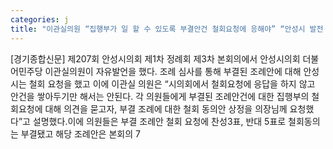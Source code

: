 ```yaml
---
categories: j
title: "이관실의원 “집행부가 일 할 수 있도록 부결안건 철회요청에 응해야” “안성시 발전 바로 지금 함께 힘을 합쳐야”"
---
```

[경기종합신문] 제207회 안성시의회 제1차 정례회 제3차 본회의에서 안성시의회 더불어민주당 이관실의원이 자유발언을 했다. 조례 심사를 통해 부결된 조례안에 대해 안성시는 철회 요청을 했고 이에 이관실 의원은 “시의회에서 철회요청에 응답을 하지 않고 안건을 쌓아두기만 해서는 안된다. 각 의원들에게 부결된 조례안건에 대한 집행부의 철회요청에 대해 의견을 묻고자, 부결 조례에 대한 철회 동의안 상정을 의장님께 요청했다”고 설명했다.이에 의원들은 부결 조례안 철회 요청에 찬성3표, 반대 5표로 철회동의는 부결됐고 해당 조례안은 본회의 7